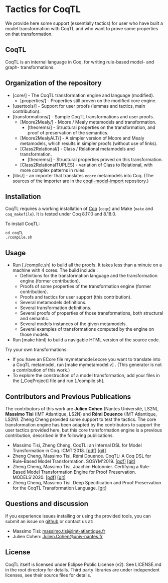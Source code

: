 # Tactics for CoqTL

We provide here some support (essentially tactics) for user who have built a model transformation with CoqTL and who want to prove some properties on that transformation.

## CoqTL

CoqTL is an internal language in Coq, for writing rule-based model- and graph- transformations. 

## Organization of the repository 

* [core/] - The CoqTL transformation engine and language (modified).
  * [properties/] - Properties still proven on the modified core engine. 
* [usertools/] - Support for user proofs (lemmas and tactics, main contribution).
* [transformations/] - Sample CoqTL transformations and user proofs.
  * [Moore2Mealy/] - Moore / Mealy metamodels and transformation.
    * [theorems/] - Structural properties on the transformation, and proof of preservation of the semantics.
  * [Moore2MealyALT/] - A simpler version of Moore and Mealy metamodels, which results in simpler proofs (without use of links). 
  * [Class2Relational/] - Class / Relational metamodels and transformation.
    * [theorems/] - Structural properties proved on this transformation.
  * [Class2RelationalTUPLES] - variation of Class to Relational, with more complex patterns in rules.
* [libs/] - an importer that translates `ecore` metamodels into Coq. (The sources of the importer are in the [coqtl-model-import](https://github.com/atlanmod/coqtl-model-import) repository.)


## Installation

CoqTL requires a working installation of [Coq](https://coq.inria.fr/) (`coqc`) and Make (`make` and `coq_makefile`). It is tested under Coq 8.17.0 and 8.18.0.

To install CoqTL:
```
cd coqTL
./compile.sh
```
## Usage
* Run [./compile.sh] to build all the proofs. It takes less than a minute on a machine with 4 cores. The build include :
  * Definitions for the transformation language and the transformation engine (former contribution).
  * Proofs of some properties of the transformation engine (former contribution).
  * Proofs and tactics for user support (this contribution).
  * Several metamodels definitions.
  * Several transformation definitions.
  * Several proofs of properties of those transformations, both structural and semantic.
  * Several models instances of the given metamodels. 
  * Several examples of transformations computed by the engine on those models.
* Run [make html] to build a navigable HTML version of the source code.

Try your own transformations: 
* If you have an ECore file mymetamodel.ecore you want to translate into a CoqTL metamodel, run [make mymetamodel.v] . (This generator is not a contribution of this work.)
* To explore the construction of a model transformation, add your files in the [_CoqProject] file and run [./compile.sh].
    
## Contributors and Previous Publications

The contributors of this work are **Julien Cohen** (Nantes Université, LS2N), **Massimo Tisi** (IMT Atlantique, LS2N) and **Rémi Douence** (IMT Atlantique, LS2N). Zheng Cheng provided some support to test the tactics. The core transformation engine has been adapted by the contributors to support the user tactics provided here, but this core transformation engine is a previous contribution, described in the following publications.  

* Massimo Tisi, Zheng Cheng. CoqTL: an Internal DSL for Model Transformation in Coq. ICMT'2018. [[pdf]](https://hal.inria.fr/hal-01828344/document) [[git]](https://github.com/atlanmod/CoqTL/tree/eee344e)
* Zheng Cheng, Massimo Tisi, Rémi Douence. CoqTL: A Coq DSL for Rule-Based Model Transformation. SOSYM'2019. [[pdf]](https://hal.archives-ouvertes.fr/hal-02333564/document) [[git]](https://github.com/atlanmod/CoqTL/tree/eee344e)
* Zheng Cheng, Massimo Tisi, Joachim Hotonnier. Certifying a Rule-Based Model Transformation Engine for Proof Preservation. MODELS'2020. [[pdf]](https://hal.inria.fr/hal-02907622/document) [[git]](https://github.com/atlanmod/CoqTL/tree/2a8cea5)
* Zheng Cheng, Massimo Tisi. Deep Specification and Proof Preservation for the CoqTL Transformation Language. [[git]](https://github.com/atlanmod/CoqTL/tree/948eb94)

## Questions and discussion

If you experience issues installing or using the provided tools, you can submit an issue on [github](https://github.com/atlanmod/coqtl/issues) or contact us at:

* Massimo Tisi: massimo.tisi@imt-atlantique.fr
* Julien Cohen: Julien.Cohen@univ-nantes.fr

## License

CoqTL itself is licensed under Eclipse Public License (v2). See LICENSE.md in the root directory for details. Third party libraries are under independent licenses, see their source files for details.
